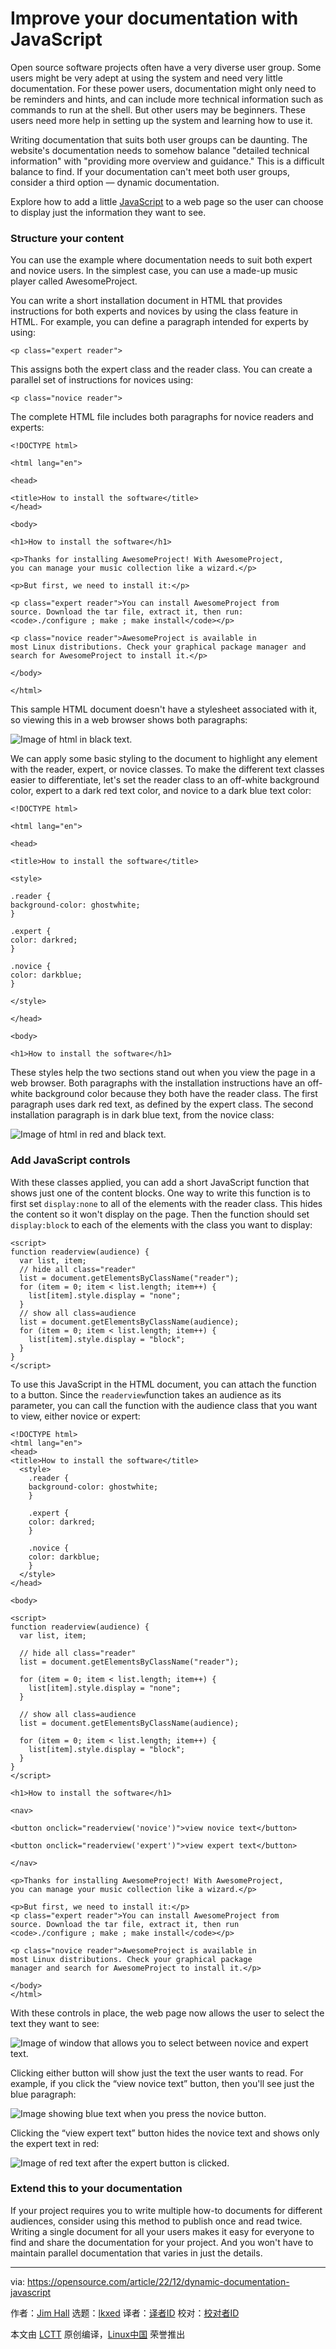 [#]: subject: "Improve your documentation with JavaScript"
[#]: via: "https://opensource.com/article/22/12/dynamic-documentation-javascript"
[#]: author: "Jim Hall https://opensource.com/users/jim-hall"
[#]: collector: "lkxed"
[#]: translator: " "
[#]: reviewer: " "
[#]: publisher: " "
[#]: url: " "

Improve your documentation with JavaScript
======

Open source software projects often have a very diverse user group. Some users might be very adept at using the system and need very little documentation. For these power users, documentation might only need to be reminders and hints, and can include more technical information such as commands to run at the shell. But other users may be beginners. These users need more help in setting up the system and learning how to use it.

Writing documentation that suits both user groups can be daunting. The website's documentation needs to somehow balance "detailed technical information" with "providing more overview and guidance." This is a difficult balance to find. If your documentation can't meet both user groups, consider a third option — dynamic documentation.

Explore how to add a little [JavaScript][1] to a web page so the user can choose to display just the information they want to see.

### Structure your content

You can use the example where documentation needs to suit both expert and novice users. In the simplest case, you can use a made-up music player called AwesomeProject.

You can write a short installation document in HTML that provides instructions for both experts and novices by using the class feature in HTML. For example, you can define a paragraph intended for experts by using:

```
<p class="expert reader">
```

This assigns both the expert class and the reader class. You can create a parallel set of instructions for novices using:

```
<p class="novice reader">
```

The complete HTML file includes both paragraphs for novice readers and experts:

```
<!DOCTYPE html>

<html lang="en">

<head>

<title>How to install the software</title>
</head>

<body>

<h1>How to install the software</h1>

<p>Thanks for installing AwesomeProject! With AwesomeProject,
you can manage your music collection like a wizard.</p>

<p>But first, we need to install it:</p>

<p class="expert reader">You can install AwesomeProject from
source. Download the tar file, extract it, then run:
<code>./configure ; make ; make install</code></p>

<p class="novice reader">AwesomeProject is available in
most Linux distributions. Check your graphical package manager and search for AwesomeProject to install it.</p>

</body>

</html>
```

This sample HTML document doesn't have a stylesheet associated with it, so viewing this in a web browser shows both paragraphs:

![Image of html in black text.][2]

We can apply some basic styling to the document to highlight any element with the reader, expert, or novice classes. To make the different text classes easier to differentiate, let's set the reader class to an off-white background color, expert to a dark red text color, and novice to a dark blue text color:

```
<!DOCTYPE html>

<html lang="en">

<head>

<title>How to install the software</title>

<style>

.reader {
background-color: ghostwhite;
}

.expert {
color: darkred;
}

.novice {
color: darkblue;
}

</style>

</head>

<body>

<h1>How to install the software</h1>
```

These styles help the two sections stand out when you view the page in a web browser. Both paragraphs with the installation instructions have an off-white background color because they both have the reader class. The first paragraph uses dark red text, as defined by the expert class. The second installation paragraph is in dark blue text, from the novice class:

![Image of html in red and black text.][3]

### Add JavaScript controls

With these classes applied, you can add a short JavaScript function that shows just one of the content blocks. One way to write this function is to first set `display:none` to all of the elements with the reader class. This hides the content so it won't display on the page. Then the function should set `display:block` to each of the elements with the class you want to display:

```
<script>
function readerview(audience) {
  var list, item;
  // hide all class="reader"
  list = document.getElementsByClassName("reader");
  for (item = 0; item < list.length; item++) {
    list[item].style.display = "none";
  }
  // show all class=audience
  list = document.getElementsByClassName(audience);
  for (item = 0; item < list.length; item++) {
    list[item].style.display = "block";
  }
}
</script>
```

To use this JavaScript in the HTML document, you can attach the function to a button. Since the `readerview`function takes an audience as its parameter, you can call the function with the audience class that you want to view, either novice or expert:

```
<!DOCTYPE html>
<html lang="en">
<head>
<title>How to install the software</title>
  <style>
    .reader {
    background-color: ghostwhite;
    }

    .expert {
    color: darkred;
    }

    .novice {
    color: darkblue;
    }
  </style>
</head>

<body>

<script>
function readerview(audience) {
  var list, item;

  // hide all class="reader"
  list = document.getElementsByClassName("reader");

  for (item = 0; item < list.length; item++) {
    list[item].style.display = "none";
  }

  // show all class=audience
  list = document.getElementsByClassName(audience);

  for (item = 0; item < list.length; item++) {
    list[item].style.display = "block";
  }
}
</script>

<h1>How to install the software</h1>

<nav>

<button onclick="readerview('novice')">view novice text</button>

<button onclick="readerview('expert')">view expert text</button>

</nav>

<p>Thanks for installing AwesomeProject! With AwesomeProject,
you can manage your music collection like a wizard.</p>

<p>But first, we need to install it:</p>
<p class="expert reader">You can install AwesomeProject from
source. Download the tar file, extract it, then run
<code>./configure ; make ; make install</code></p>

<p class="novice reader">AwesomeProject is available in
most Linux distributions. Check your graphical package
manager and search for AwesomeProject to install it.</p>

</body>
</html>
```

With these controls in place, the web page now allows the user to select the text they want to see:

![Image of window that allows you to select between novice and expert text.][4]

Clicking either button will show just the text the user wants to read. For example, if you click the “view novice text” button, then you'll see just the blue paragraph:

![Image showing blue text when you press the novice button.][5]

Clicking the “view expert text” button hides the novice text and shows only the expert text in red:

![Image of red text after the expert button is clicked.][6]

### Extend this to your documentation

If your project requires you to write multiple how-to documents for different audiences, consider using this method to publish once and read twice. Writing a single document for all your users makes it easy for everyone to find and share the documentation for your project. And you won't have to maintain parallel documentation that varies in just the details.

--------------------------------------------------------------------------------

via: https://opensource.com/article/22/12/dynamic-documentation-javascript

作者：[Jim Hall][a]
选题：[lkxed][b]
译者：[译者ID](https://github.com/译者ID)
校对：[校对者ID](https://github.com/校对者ID)

本文由 [LCTT](https://github.com/LCTT/TranslateProject) 原创编译，[Linux中国](https://linux.cn/) 荣誉推出

[a]: https://opensource.com/users/jim-hall
[b]: https://github.com/lkxed
[1]: https://opensource.com/downloads/learn-javascript
[2]: https://opensource.com/sites/default/files/2022-12/publishonec.textblack.png
[3]: https://opensource.com/sites/default/files/2022-12/publishone.red_.blue_.png
[4]: https://opensource.com/sites/default/files/2022-12/publishone.novicexpert.png
[5]: https://opensource.com/sites/default/files/2022-12/publishone.blue_.png
[6]: https://opensource.com/sites/default/files/2022-12/publishone.red_.png
